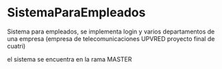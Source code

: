 # SistemaParaEmpleados
Sistema para empleados, se implementa login y varios departamentos de una empresa (empresa de telecomunicaciones UPVRED proyecto final de cuatri)

el sistema se encuentra en la rama MASTER

